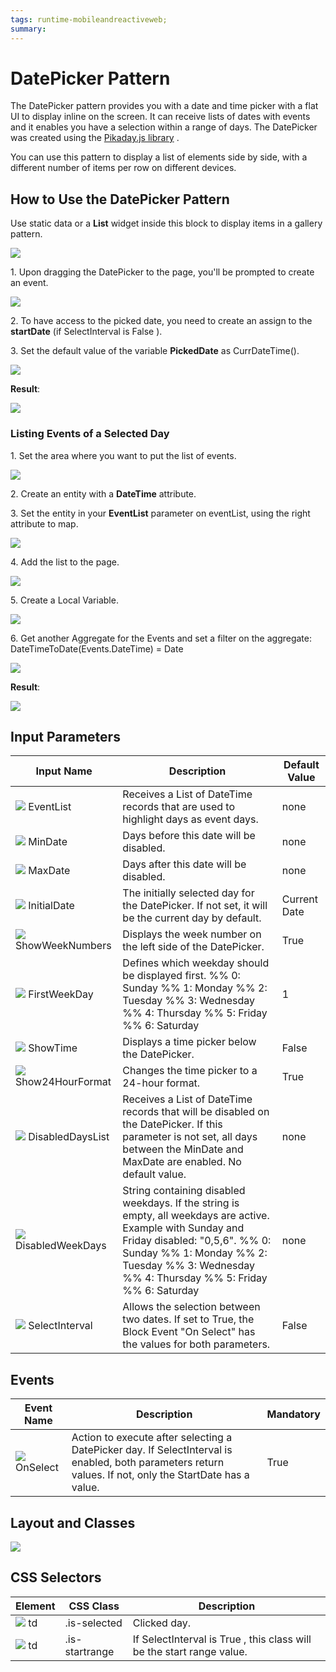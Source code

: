 ```yaml
---
tags: runtime-mobileandreactiveweb;  
summary: 
---
```


# DatePicker Pattern

The DatePicker pattern provides you with a date and time picker with a flat UI to display inline on the screen. It can receive lists of dates with events and it enables you have a selection within a range of days. The DatePicker was created using the [Pikaday.js
library](https://github.com/dbushell/Pikaday/blob/master/README.md "https://github.com/dbushell/Pikaday/blob/master/README.md") .

You can use this pattern to display a list of elements side by side, with a different number of items per row on different devices.

## How to Use the DatePicker Pattern

Use static data or a **List** widget inside this block to display items in a gallery pattern.

![](images/datepicker.png?width=600)  

1\. Upon dragging the DatePicker to the page, you'll be prompted to create an
event.

![](images/datepicker_create_an_event.png?width=500)

2\. To have access to the picked date, you need to create an assign to the
**startDate** (if SelectInterval is False ).

3\. Set the default value of the variable **PickedDate** as CurrDateTime().

![](images/datepicker_start.png)

**Result**:

![](images/datepicker_BasicExample.gif)

### Listing Events of a Selected Day

1\. Set the area where you want to put the list of events.

![](images/add_new_date.png)

2\. Create an entity with a **DateTime** attribute.

3\. Set the entity in your **EventList** parameter on eventList, using the
right attribute to map.

![](images/interaction_datepicker.png)  

4\. Add the list to the page.

![](images/date_time.png)  

5\. Create a Local Variable.

![](images/date_local_variable.png)  

6\. Get another Aggregate for the Events and set a filter on the aggregate:  
DateTimeToDate(Events.DateTime) = Date

![](images/datepicker_filter.png)

**Result**:

![](images/datepicker_Profit.gif) 

## Input Parameters

| **Input Name** |  **Description** |  **Default Value** |
|---|---|---|
| ![](images/input.png)  EventList  |  Receives a List of DateTime records that are used to highlight days as event days. |  none |
| ![](images/input.png) MinDate  |  Days before this date will be disabled. |  none  |
| ![](images/input.png) MaxDate  |  Days after this date will be disabled.  | none |  
| ![](images/input.png) InitialDate  |  The initially selected day for the DatePicker. If not set, it will be the current day by default.  |  Current Date | 
| ![](images/input.png) ShowWeekNumbers  |  Displays the week number on the left side of the DatePicker.  |  True  |
| ![](images/input.png) FirstWeekDay  |  Defines which weekday should be displayed first. %%  0: Sunday %% 1: Monday %% 2: Tuesday %% 3: Wednesday %% 4: Thursday %% 5: Friday %% 6: Saturday | 1 |
| ![](images/input.png) ShowTime  |  Displays a time picker below the DatePicker.  |  False |  
| ![](images/input.png) Show24HourFormat  |  Changes the time picker to a 24-hour format.  |  True  |
| ![](images/input.png) DisabledDaysList  |  Receives a List of DateTime records that will be disabled on the DatePicker. If this parameter is not set, all days between the MinDate and MaxDate are enabled. No default value.  |  none |  
| ![](images/input.png) DisabledWeekDays  |  String containing disabled weekdays. If the string is empty, all weekdays are active. Example with Sunday and Friday disabled: "0,5,6". %% 0: Sunday %% 1: Monday %% 2: Tuesday %% 3: Wednesday %% 4: Thursday %% 5: Friday %% 6: Saturday  |  none  |
|![](images/input.png) SelectInterval  |  Allows the selection between two dates. If set to True, the Block Event "On Select" has the values for both parameters.  |  False |  
  
## Events

| **Event Name** |  **Description** |  **Mandatory**  |
| ---|---|--- |  
| ![](images/Event.png) OnSelect | Action to execute after selecting a DatePicker day. If SelectInterval is enabled, both parameters return values. If not, only the StartDate has a value.  |  True  |
  
## Layout and Classes

![](images/datepicker_layout_classes.png?width=700)

## CSS Selectors

| **Element** |  **CSS Class** |  **Description**  |
| ---|---|---  
| ![](images/css_selector.png) td |  .is-selected  |  Clicked day.  
| ![](images/css_selector.png) td  |  .is-startrange  |  If SelectInterval is True , this class will be the start range value.  |
